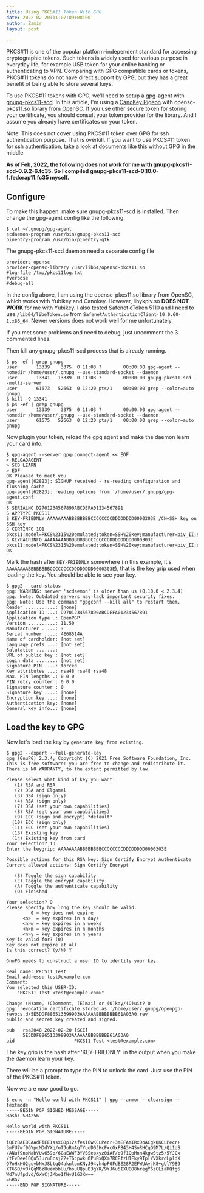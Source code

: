 ```yaml
---
title: Using PKCS#11 Token With GPG
date: 2022-02-20T11:07:09+08:00
author: Zamir
layout: post

---
```

PKCS#11 is one of the popular platform-independent standard for accessing cryptographic tokens. Such tokens is widely used for various purpose in everyday life, for example USB token for your online banking or authenticating to VPN. Comparing with GPG compatible cards or tokens, PKCS#11 tokens do not have direct support by GPG, but they has a great benefit of being able to store several keys.

To use PKCS#11 tokens with GPG, we'll need to setup a gpg-agent with [gnupg-pkcs11-scd](https://github.com/alonbl/gnupg-pkcs11-scd). In this article, I'm using a [CanoKey Pigeon](https://www.canokeys.org/) with opensc-pkcs11.so library from [OpenSC](https://github.com/OpenSC/OpenSC). If you use other secure token for storing your certificate, you should consult your token provider for the library. And I assume you already have certificates on your token.

Note: This does not cover using PKCS#11 token over GPG for ssh authentication purpose. That is overkill. If you want to use PKCS#11 token for ssh authentication, take a look at documents like [this](https://docs.canokeys.org/userguide/piv/#authentication-with-ssh) without GPG in the middle.

**As of Feb, 2022, the following does not work for me with gnupg-pkcs11-scd-0.9.2-6.fc35. So I compiled gnupg-pkcs11-scd-0.10.0-1.fedorap11.fc35 myself.**

## Configure

To make this happen, make sure gnupg-pkcs11-scd is installed. Then change the gpg-agent config like the following.

```
$ cat ~/.gnupg/gpg-agent
scdaemon-program /usr/bin/gnupg-pkcs11-scd
pinentry-program /usr/bin/pinentry-gtk
```

The gnupg-pkcs11-scd daemon need a separate config file

```
providers opensc
provider-opensc-library /usr/lib64/opensc-pkcs11.so
#log-file /tmp/pkcs11log.txt
#verbose
#debug-all

```
In the config above, I am using the opensc-pkcs11.so library from OpenSC, which works with Yubikey and Canokey. However, libykpiv.so **DOES NOT WORK** for me with Yubikey. I also tested Safenet eToken 5110 and I need to use `/lib64/libeToken.so` from `SafenetAuthenticationClient-10.0.60-1.x86_64`. Newer versions does not work well for me unfortunately.

If you met some problems and need to debug, just uncomment the 3 commented lines.

Then kill any gnupg-pkcs11-scd process that is already running.

```
$ ps -ef | grep gnupg
user       13339    3375  0 11:03 ?        00:00:00 gpg-agent --homedir /home/user/.gnupg --use-standard-socket --daemon
user       13341   13339  0 11:03 ?        00:00:00 gnupg-pkcs11-scd --multi-server
user       61673   52663  0 12:20 pts/1    00:00:00 grep --color=auto gnupg
$ kill -9 13341
$ ps -ef | grep gnupg
user       13339    3375  0 11:03 ?        00:00:00 gpg-agent --homedir /home/user/.gnupg --use-standard-socket --daemon
user       61675   52663  0 12:20 pts/1    00:00:00 grep --color=auto gnupg
```

Now plugin your token, reload the gpg agent and make the daemon learn your card info.

```
$ gpg-agent --server gpg-connect-agent << EOF
> RELOADAGENT
> SCD LEARN
> EOF
OK Pleased to meet you
gpg-agent[62823]: SIGHUP received - re-reading configuration and flushing cache
gpg-agent[62823]: reading options from '/home/user/.gnupg/gpg-agent.conf'
OK
S SERIALNO D2701234567890ABCDEFA01234567891
S APPTYPE PKCS11
S KEY-FRIEDNLY AAAAAAAABBBBBBBBCCCCCCCCDDDDDDDD0000303E /CN=SSH key on SSH key
S CERTINFO 101 pkcs11:model=PKCS%2315%20emulated;token=SSH%20key;manufacturer=piv_II;serial=b78abcdef0123456;id=%01
S KEYPAIRINFO AAAAAAAABBBBBBBBCCCCCCCCDDDDDDDD0000303E pkcs11:model=PKCS%2315%20emulated;token=SSH%20key;manufacturer=piv_II;serial=b78abcdef0123456;id=%01
OK
```

Mark the hash after `KEY-FRIEDNLY` somewhere (in this example, it's `AAAAAAAABBBBBBBBCCCCCCCCDDDDDDDD0000303E`), that is the key grip used when loading the key. You should be able to see your key.

```
$ gpg2 --card-status
gpg: WARNING: server 'scdaemon' is older than us (0.10.0 < 2.3.4)                                                                                                                             
gpg: Note: Outdated servers may lack important security fixes.                                                                                                                                
gpg: Note: Use the command "gpgconf --kill all" to restart them.                                                                                                                              
Reader ...........: [none]                                                                                                                                                                    
Application ID ...: D2701234567890ABCDEFA01234567891                                                                                                                                          
Application type .: OpenPGP                                                                                                                                                                   
Version ..........: 11.50                                                                                                                                                                     
Manufacturer .....: ?                                                                                                                                                                         
Serial number ....: 4E68514A                                                                                                                                                                  
Name of cardholder: [not set]
Language prefs ...: [not set]
Salutation .......: 
URL of public key : [not set]
Login data .......: [not set]
Signature PIN ....: forced
Key attributes ...: rsa48 rsa48 rsa48
Max. PIN lengths .: 0 0 0
PIN retry counter : 0 0 0
Signature counter : 0
Signature key ....: [none]
Encryption key....: [none]
Authentication key: [none]
General key info..: [none]
```

## Load the key to GPG

Now let's load the key by `generate key from existing`.

```
$ gpg2 --expert --full-generate-key
gpg (GnuPG) 2.3.4; Copyright (C) 2021 Free Software Foundation, Inc.
This is free software: you are free to change and redistribute it.
There is NO WARRANTY, to the extent permitted by law.

Please select what kind of key you want:
   (1) RSA and RSA
   (2) DSA and Elgamal
   (3) DSA (sign only)
   (4) RSA (sign only)
   (7) DSA (set your own capabilities)
   (8) RSA (set your own capabilities)
   (9) ECC (sign and encrypt) *default*
  (10) ECC (sign only)
  (11) ECC (set your own capabilities)
  (13) Existing key
  (14) Existing key from card
Your selection? 13
Enter the keygrip: AAAAAAAABBBBBBBBCCCCCCCCDDDDDDDD0000303E

Possible actions for this RSA key: Sign Certify Encrypt Authenticate 
Current allowed actions: Sign Certify Encrypt 

   (S) Toggle the sign capability
   (E) Toggle the encrypt capability
   (A) Toggle the authenticate capability
   (Q) Finished

Your selection? Q
Please specify how long the key should be valid.
         0 = key does not expire
      <n>  = key expires in n days
      <n>w = key expires in n weeks
      <n>m = key expires in n months
      <n>y = key expires in n years
Key is valid for? (0) 
Key does not expire at all
Is this correct? (y/N) Y

GnuPG needs to construct a user ID to identify your key.

Real name: PKCS11 Test
Email address: test@example.com
Comment: 
You selected this USER-ID:
    "PKCS11 Test <test@example.com>"

Change (N)ame, (C)omment, (E)mail or (O)kay/(Q)uit? O
gpg: revocation certificate stored as '/home/user/.gnupg/openpgp-revocs.d/5E5DDF886513399903AAAAAABBBBBBBB61A03A0.rev'
public and secret key created and signed.

pub   rsa2048 2022-02-20 [SCE]
      5E5DDF886513399903AAAAAABBBBBBBB61A03A0
uid                      PKCS11 Test <test@example.com>

```
The key grip is the hash after 'KEY-FRIEDNLY' in the output when you make the daemon learn your key.

There will be a prompt to type the PIN to unlock the card. Just use the PIN of the PKCS#11 token.

Now we are now good to go.

```
$ echo -n "Hello world with PKCS11" | gpg --armor --clearsign --textmode
-----BEGIN PGP SIGNED MESSAGE-----
Hash: SHA256

Hello world with PKCS11
-----BEGIN PGP SIGNATURE-----

iQEzBAEBCAAdFiEE1ssxGDp12sfeX16wKCLPecr+3mEFAmIRxDoACgkQKCLPecr+
3mFU7wf9GYpcMDdYXq/oTJuRmAgTYuoD0JHcFxcGxPB43H4SoRHCqG9M7L/Qi1qS
/ANuf9noMabVUw659p/6GaEWWF3YVSSepxyz0iAF/q9f1QpMnn4kgwStz5/5YJCx
/tEvDee1OQu5Juru0csjZ2+T6cpwkuOPuBxQXm7RCBfzU1Fky9TplYVXkrdLpldX
O7oHxH02guybNxJ8btqQ4aknlomKNyJ94yh4pF0FdBE28R2EFWUAyjK8+gUlY989
XT6SO/vO+QqM6zHuembbUu/houUQpuB3gYK/9YJ6u5IXUBO8bregY6zCLiaHQfg6
Wd7nUfpdvd/GxWCjJMbo1fWvU163Kw==
=GBa7
-----END PGP SIGNATURE-----
```
